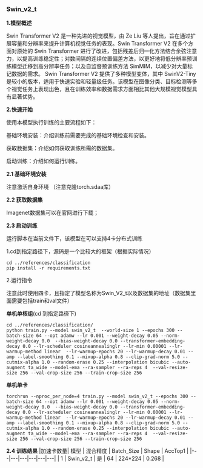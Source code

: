 ###  Swin_v2_t

**1.模型概述** 

Swin Transformer V2 是一种先进的视觉模型，由 Ze Liu 等人提出，旨在通过扩展容量和分辨率来提升计算机视觉任务的表现。Swin Transformer V2 在多个方面对原始的 Swin Transformer 进行了改进，包括残差后归一化方法结合余弦注意力，以提高训练稳定性；对数间隔的连续位置偏差方法，以更好地将低分辨率预训练模型迁移到高分辨率任务；以及自监督预训练方法 SimMIM，以减少对大量标记数据的需求。
Swin Transformer V2 提供了多种模型变体，其中 SwinV2-Tiny 是较小的版本，适用于快速实验和轻量级任务。该模型在图像分类、目标检测等多个视觉任务上表现出色，且在训练效率和数据需求方面相比其他大规模视觉模型具有显著优势。

**2.快速开始**

使用本模型执行训练的主要流程如下：

基础环境安装：介绍训练前需要完成的基础环境检查和安装。

获取数据集：介绍如何获取训练所需的数据集。

启动训练：介绍如何运行训练。

**2.1 基础环境安装**

注意激活自身环境
（注意克隆torch.sdaa库）

**2.2 获取数据集**


Imagenet数据集可以在官网进行下载；


**2.3 启动训练**

运行脚本在当前文件下，该模型在可以支持4卡分布式训练

1.cd到指定路径下，源码是一个比较大的框架（根据实际情况）


    cd ../references/classification
    pip install -r requirements.txt

2.运行指令

注意此时使用四卡，且指定了模型名称为Swin_V2_t以及数据集的地址（数据集里面需要包括train和val文件）

**单机单核组**(cd 到指定路径下)

    cd ../references/classification/
    python train.py --model swin_v2_t  --world-size 1 --epochs 300 --batch-size 64 --opt adamw --lr 0.001 --weight-decay 0.05 --norm-weight-decay 0.0  --bias-weight-decay 0.0 --transformer-embedding-decay 0.0 --lr-scheduler cosineannealinglr --lr-min 0.00001 --lr-warmup-method linear  --lr-warmup-epochs 20 --lr-warmup-decay 0.01 --amp --label-smoothing 0.1 --mixup-alpha 0.8 --clip-grad-norm 5.0 --cutmix-alpha 1.0 --random-erase 0.25 --interpolation bicubic --auto-augment ta_wide --model-ema --ra-sampler --ra-reps 4  --val-resize-size 256 --val-crop-size 256 --train-crop-size 256 

**单机单卡**

    torchrun --nproc_per_node=4 train.py --model swin_v2_t --epochs 300 --batch-size 64 --opt adamw --lr 0.001 --weight-decay 0.05 --norm-weight-decay 0.0  --bias-weight-decay 0.0 --transformer-embedding-decay 0.0 --lr-scheduler cosineannealinglr --lr-min 0.00001 --lr-warmup-method linear  --lr-warmup-epochs 20 --lr-warmup-decay 0.01 --amp --label-smoothing 0.1 --mixup-alpha 0.8 --clip-grad-norm 5.0 --cutmix-alpha 1.0 --random-erase 0.25 --interpolation bicubic --auto-augment ta_wide --model-ema --ra-sampler --ra-reps 4  --val-resize-size 256 --val-crop-size 256 --train-crop-size 256 

**2.4 训练结果**
|加速卡数量| 模型  |  混合精度 | Batch_Size  |  Shape |  AccTop1 |
|---|---|---|---|---|---|
|  1 | Swin_v2_t  |  是 |  64 |  224*224  |  0.268 |
